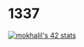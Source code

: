 # 1337

[![mokhalil's 42 stats](https://badge.mediaplus.ma/greenbinary/mokhalil)](https://github.com/oakoudad/badge42)
